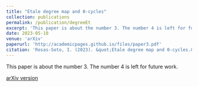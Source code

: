 ```yaml
---
title: "Etale degree map and 0-cycles"
collection: publications
permalink: /publication/degreeEt
excerpt: 'This paper is about the number 3. The number 4 is left for future work.'
date: 2023-05-10
venue: 'arXiv'
paperurl: 'http://academicpages.github.io/files/paper3.pdf'
citation: 'Rosas-Soto, I. (2023). &quot;Etale degree map and 0-cycles.&quot; <i>Journal 1</i>. 1(3).'
---
```

This paper is about the number 3. The number 4 is left for future work.

[arXiv version](https://arxiv.org/pdf/2305.06444.pdf)
